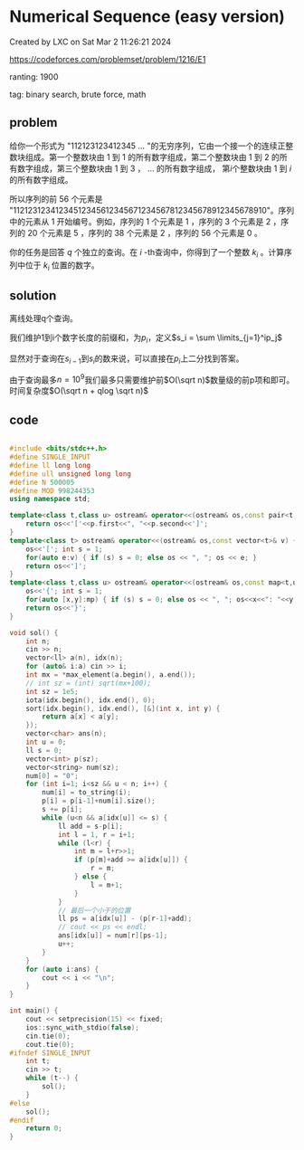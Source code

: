 # Numerical Sequence (easy version)

Created by LXC on Sat Mar  2 11:26:21 2024

https://codeforces.com/problemset/problem/1216/E1

ranting: 1900

tag: binary search, brute force, math

## problem


给你一个形式为 "112123123412345 $\dots$ "的无穷序列，它由一个接一个的连续正整数块组成。第一个整数块由 $1$ 到 $1$ 的所有数字组成，第二个整数块由 $1$ 到 $2$ 的所有数字组成，第三个整数块由 $1$ 到 $3$ ， $\dots$ 的所有数字组成， 第$i$个整数块由 $1$ 到 $i$ 的所有数字组成。

所以序列的前 $56$ 个元素是 "11212312341234512345612345671234567812345678912345678910"。序列中的元素从 1 开始编号。例如，序列的 $1$ 个元素是 $1$ ，序列的 $3$ 个元素是 $2$ ，序列的 $20$ 个元素是 $5$ ，序列的 $38$ 个元素是 $2$ ，序列的 $56$ 个元素是 $0$ 。

你的任务是回答 $q$ 个独立的查询。在 $i$ \-th查询中，你得到了一个整数 $k_i$ 。计算序列中位于 $k_i$ 位置的数字。

## solution

离线处理q个查询。

我们维护1到i个数字长度的前缀和，为$p_i$，定义$s_i = \sum \limits_{j=1}^ip_j$

显然对于查询在$s_{i-1}$到$s_{i}$的数来说，可以直接在$p_i$上二分找到答案。

由于查询最多$n=10^9$我们最多只需要维护前$O(\sqrt n)$数量级的前p项和即可。时间复杂度$O(\sqrt n +  qlog \sqrt n)$

## code

``` cpp

#include <bits/stdc++.h>
#define SINGLE_INPUT
#define ll long long
#define ull unsigned long long
#define N 500005
#define MOD 998244353
using namespace std;

template<class t,class u> ostream& operator<<(ostream& os,const pair<t,u>& p) {
    return os<<'['<<p.first<<", "<<p.second<<']';
}
template<class t> ostream& operator<<(ostream& os,const vector<t>& v) {
    os<<'['; int s = 1;
    for(auto e:v) { if (s) s = 0; else os << ", "; os << e; }
    return os<<']';
}
template<class t,class u> ostream& operator<<(ostream& os,const map<t,u>& mp){
    os<<'{'; int s = 1;
    for(auto [x,y]:mp) { if (s) s = 0; else os << ", "; os<<x<<": "<<y; }
    return os<<'}';
}

void sol() {
    int n;
    cin >> n;
    vector<ll> a(n), idx(n);
    for (auto& i:a) cin >> i;
    int mx = *max_element(a.begin(), a.end());
    // int sz = (int) sqrt(mx+100);
    int sz = 1e5;
    iota(idx.begin(), idx.end(), 0);
    sort(idx.begin(), idx.end(), [&](int x, int y) {
        return a[x] < a[y];
    });
    vector<char> ans(n);
    int u = 0;
    ll s = 0;
    vector<int> p(sz);
    vector<string> num(sz);
    num[0] = "0";
    for (int i=1; i<sz && u < n; i++) {
        num[i] = to_string(i);
        p[i] = p[i-1]+num[i].size();
        s += p[i];
        while (u<n && a[idx[u]] <= s) {
            ll add = s-p[i];
            int l = 1, r = i+1;
            while (l<r) {
                int m = l+r>>1;
                if (p[m]+add >= a[idx[u]]) {
                    r = m;
                } else {
                    l = m+1;
                }
            }
            // 最后一个小于的位置
            ll ps = a[idx[u]] - (p[r-1]+add);
            // cout << ps << endl;
            ans[idx[u]] = num[r][ps-1];
            u++;
        }
    }
    for (auto i:ans) {
        cout << i << "\n";
    }
}

int main() {
    cout << setprecision(15) << fixed;
    ios::sync_with_stdio(false);
    cin.tie(0);
    cout.tie(0);
#ifndef SINGLE_INPUT
    int t;
    cin >> t;
    while (t--) {
        sol();
    }
#else
    sol();
#endif
    return 0;
}

```
